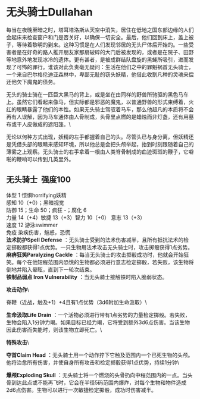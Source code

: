 # 无头骑士Dullahan 

每当在夜晚至暗之时，塔耳塔洛斯从天空中消失，居住在低地之国东部边缘的人们会起床来检查窗户和门是否关好，以确保一切安全。最后，他们回到床上，盖上被子，等待着黎明的到来。这种习惯是在人们发现邻居的无头尸体后开始的。一些受害者是在好奇的路人推开朋友家那扇破碎的大门后被发现的，或者是在院子、田野等地意外地发现冰冷的遗体。更有甚者，是被成群结队盘旋的黑蝇所吸引，进而发现了可怖的罪行。谁该对此负责毫无疑问：生活在他们之中的罪魁祸首无头骑士，一个来自巴尔格伦迪亚森林中，卑鄙无耻的窃头妖精，他借此收割凡种的灵魂来偿还他欠下魔鬼的债务。

无头的骑士骑在一匹巨大黑马的背上，或是坐在由同样的野兽所驰驱的黑色马车上。虽然它们看起来像马，但实际都是邪恶的魔鬼，以普通野兽的形式束缚着，火红的眼睛暴露了他们的本性。如果无头骑士驾驭着马车，那么他超凡的本质将不会再有人误解，因为马车通体由人骨制成，头骨里点燃的是蜡烛而非灯盏，还有用墓布或干人皮做成的遮阳篷。\

无论以何种方式出现，妖精的左手都握着自己的头。尽管头已与身分离，但妖精还是凭借头部的眼睛来感知环境，所以他总是会把头颅举起，抬到时刻跟随着自己的薄雾之上观察。无头骑士的右手拿着一根由人类脊骨制成的血迹斑斑的鞭子，它噼啪的鞭响可以传到几英里外。

## 无头骑士  强度100 

体型 1 惊惧horrifying妖精\
感知 10（+0）；黑暗视觉\
防御 15；生命 50；疯狂 -；腐化 6\
力量 14（+4）敏捷 13（+3）智力 10（+0） 意志 13（+3）\
速度 12 游泳swimmer\
免疫 染疾伤害，魅惑，恐慌\
**法术防护Spell Defense**
：无头骑士受到的法术伤害减半，且所有抵抗法术的检定掷骰都获得1点优势。一只生物用法术攻击无头骑士时，攻击掷骰获得1点劣势。\
**麻痹狂笑Paralyzing Cackle**
：每当无头骑士的攻击掷骰成功时，他就会开始狂笑。每个在他短程范围内恐慌的生物都必须进行意志检定掷骰，若失败，该生物将倒地并陷入晕眩，直到下一轮次结束。\
**铁制品弱点 Iron Vulnerability** ：当无头骑士接触铁时陷入脆弱状态。

**攻击动作**\

脊鞭（近战，触及+1）+4且有1点优势（3d6附加生命汲取）\

**生命汲取Life Drain**
：一个活物必须进行带有1点劣势的力量检定掷骰。若失败，生物会陷入1分钟力竭。如果目标已经力竭，它将受到额外3d6点伤害。当该生物因此伤害而失能时，则该生物立即死亡。\

**特殊攻击**\

**夺首Claim Head**
：无头骑士用一个动作拧下它触及范围内一个已死生物的头颅。他将治愈所有伤害，并使自身所有攻击和检定掷骰获得1点优势，持续1分钟\

**爆颅Exploding Skull**
：无头骑士将一个燃烧的头骨扔向中程范围内的一点。当头骨到达此点或不能再飞时，它会在半径5码范围内爆炸，对每个生物和物件造成2d6点伤害。生物可以进行一次敏捷检定掷骰，成功时伤害减半。
